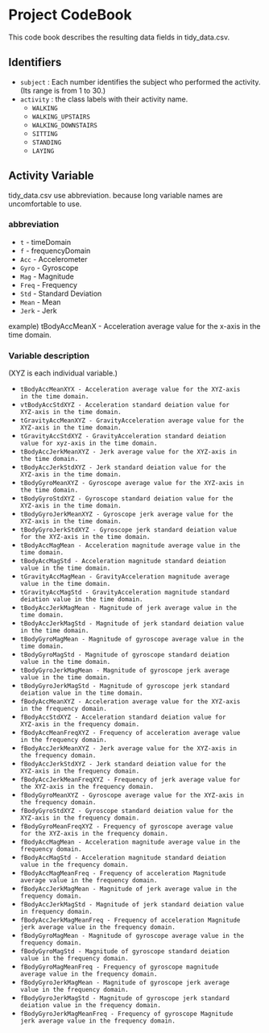 # Project CodeBook
This code book describes the resulting data fields in tidy_data.csv.

## Identifiers
* <code>subject</code> : Each number identifies the subject who performed the activity. (Its range is from 1 to 30.)
* <code>activity</code> : the class labels with their activity name.
  * <code>WALKING</code>
  * <code>WALKING_UPSTAIRS</code>
  * <code>WALKING_DOWNSTAIRS</code>
  * <code>SITTING</code>
  * <code>STANDING</code>
  * <code>LAYING</code>
  
## Activity Variable
tidy_data.csv use abbreviation. because long variable names are uncomfortable to use.
  ### abbreviation
  * <code>t</code> - timeDomain
  * <code>f</code> - frequencyDomain
  * <code>Acc</code> - Accelerometer
  * <code>Gyro</code> - Gyroscope
  * <code>Mag</code> - Magnitude
  * <code>Freq</code> - Frequency
  * <code>Std</code> - Standard Deviation
  * <code>Mean</code> - Mean
  * <code>Jerk</code> - Jerk
  
  example) tBodyAccMeanX - Acceleration average value for the x-axis in the time domain.

  ### Variable description
  (XYZ is each individual variable.)
  * <code>tBodyAccMeanXYX - Acceleration average value for the XYZ-axis in the time domain.</code>
  * <code>vtBodyAccStdXYZ - Acceleration standard deiation value for XYZ-axis in the time domain.</code>
  * <code>tGravityAccMeanXYZ - GravityAcceleration average value for the XYZ-axis in the time domain.</code>
  * <code>tGravityAccStdXYZ - GravityAcceleration standard deiation value for xyz-axis in the time domain.</code>
  * <code>tBodyAccJerkMeanXYZ - Jerk average value for the XYZ-axis in the time domain.</code>
  * <code>tBodyAccJerkStdXYZ - Jerk standard deiation value for the XYZ-axis in the time domain.</code>
  * <code>tBodyGyroMeanXYZ - Gyroscope average value for the XYZ-axis in the time domain.</code>
  * <code>tBodyGyroStdXYZ - Gyroscope standard deiation value for the XYZ-axis in the time domain.</code>
  * <code>tBodyGyroJerkMeanXYZ - Gyroscope jerk average value for the XYZ-axis in the time domain.</code>
  * <code>tBodyGyroJerkStdXYZ - Gyroscope jerk standard deiation value for the XYZ-axis in the time domain.</code>
  * <code>tBodyAccMagMean - Acceleration magnitude average value in the time domain.</code>        
  * <code>tBodyAccMagStd - Acceleration magnitude standard deiation value  in the time domain.</code>         
  * <code>tGravityAccMagMean - GravityAcceleration magnitude average value in the time domain.</code>      
  * <code>tGravityAccMagStd - GravityAcceleration magnitude standard deiation value in the time domain.</code>      
  * <code>tBodyAccJerkMagMean - Magnitude of jerk average value in the time domain.</code>  
  * <code>tBodyAccJerkMagStd - Magnitude of jerk standard deiation value in the time domain.</code>     
  * <code>tBodyGyroMagMean - Magnitude of gyroscope average value in the time domain.</code>        
  * <code>tBodyGyroMagStd - Magnitude of gyroscope standard deiation value in the time domain.</code>         
  * <code>tBodyGyroJerkMagMean - Magnitude of gyroscope jerk average value in the time domain.</code>       
  * <code>tBodyGyroJerkMagStd - Magnitude of gyroscope jerk standard deiation value in the time domain.</code>  
  * <code>fBodyAccMeanXYZ - Acceleration average value for the XYZ-axis in the frequency domain.</code>
  * <code>fBodyAccStdXYZ - Acceleration standard deiation value for XYZ-axis in the frequency domain.</code>
  * <code>fBodyAccMeanFreqXYZ - Frequency of acceleration average value in the frequency domain.</code>
  * <code>fBodyAccJerkMeanXYZ - Jerk average value for the XYZ-axis in the frequency domain.</code>
  * <code>fBodyAccJerkStdXYZ - Jerk standard deiation value for the XYZ-axis in the frequency domain.</code>
  * <code>fBodyAccJerkMeanFreqXYZ - Frequency of jerk average value for the XYZ-axis in the frequency domain.</code>
  * <code>fBodyGyroMeanXYZ - Gyroscope average value for the XYZ-axis in the frequency domain.</code>
  * <code>fBodyGyroStdXYZ - Gyroscope standard deiation value for the XYZ-axis in the frequency domain.</code>
  * <code>fBodyGyroMeanFreqXYZ - Frequency of gyroscope average value for the XYZ-axis in the frequency domain.</code>
  * <code>fBodyAccMagMean - Acceleration magnitude average value in the frequency domain.</code>          
  * <code>fBodyAccMagStd - Acceleration magnitude standard deiation value in the frequency domain.</code>        
  * <code>fBodyAccMagMeanFreq - Frequency of acceleration Magnitude average value in the frequency domain.</code>    
  * <code>fBodyAccJerkMagMean - Magnitude of jerk average value in the frequency domain.</code>      
  * <code>fBodyAccJerkMagStd - Magnitude of jerk standard deiation value in frequency domain.</code>        
  * <code>fBodyAccJerkMagMeanFreq - Frequency of acceleration Magnitude jerk average value in the frequency domain.</code>    
  * <code>fBodyGyroMagMean - Magnitude of gyroscope average value in the frequency domain.</code>         
  * <code>fBodyGyroMagStd - Magnitude of gyroscope standard deiation value in the frequency domain.</code>           
  * <code>fBodyGyroMagMeanFreq - Frequency of gyroscope magnitude average value in the frequency domain.</code>     
  * <code>fBodyGyroJerkMagMean - Magnitude of gyroscope jerk average value in the frequency domain.</code>      
  * <code>fBodyGyroJerkMagStd - Magnitude of gyroscope jerk standard deiation value in the frequency domain.</code>      
  * <code>fBodyGyroJerkMagMeanFreq - Frequency of gyroscope Magnitude jerk average value in the frequency domain.</code> 
